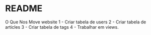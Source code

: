 # README

O Que Nos Move website
1 - Criar tabela de users
2 - Criar tabela de articles
3 - Criar tabela de tags
4 - Trabalhar em views.
